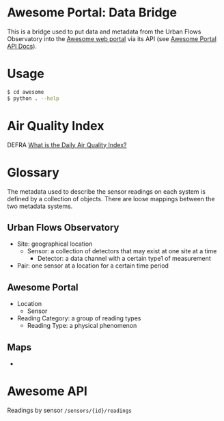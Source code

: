 # Awesome Portal: Data Bridge

This is a bridge used to put data and metadata from the Urban Flows Observatory into the [Awesome web portal](http://ufportal.shef.ac.uk/) via its API (see [Awesome Portal API Docs](https://ufapidocs.clients.builtonawesomeness.co.uk/)).

# Usage

```bash
$ cd awesome
$ python . --help
```

# Air Quality Index

DEFRA [What is the Daily Air Quality Index?](https://uk-air.defra.gov.uk/air-pollution/daqi?view=more-info)

# Glossary

The metadata used to describe the sensor readings on each system is defined by a collection of objects. There are loose mappings between the two metadata systems.

## Urban Flows Observatory

* Site: geographical location
  * Sensor: a collection of detectors that may exist at one site at a time
    * Detector: a data channel with a certain type1 of measurement
* Pair: one sensor at a location for a certain time period

## Awesome Portal

* Location
  * Sensor
* Reading Category: a group of reading types
  * Reading Type: a physical phenomenon

## Maps

* 

# Awesome API

Readings by sensor `/sensors/{id}/readings`